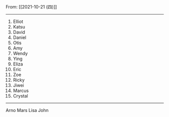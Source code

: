 From: [[2021-10-21 (四)]]

---

1. Elliot
1. Katsu
1. David
1. Daniel
1. Otis
1. Amy
1. Wendy
1. Ying
1. Eliza
1. Eric
1. Zoe
1. Ricky
1. Jiwei
1. Marcus
1. Crystal

---

Arno
Mars
Lisa
John

